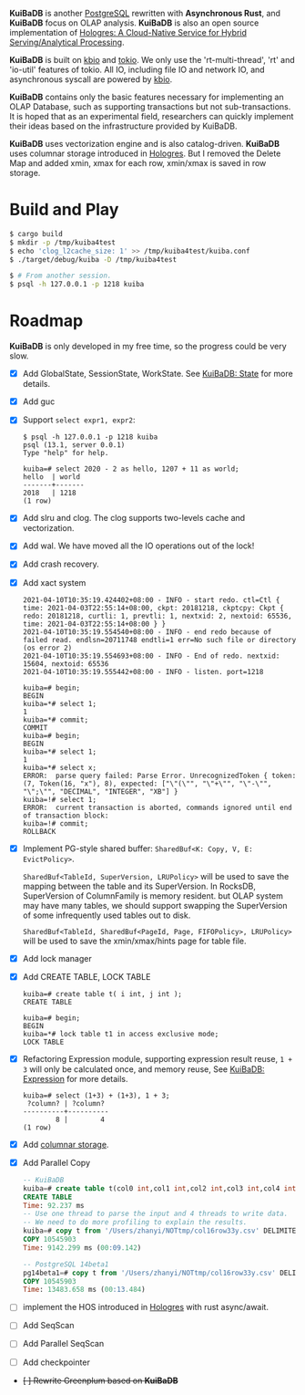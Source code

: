 
**KuiBaDB** is another [PostgreSQL](http://www.postgresql.org) rewritten with **Asynchronous Rust**, and **KuiBaDB** focus on OLAP analysis. **KuiBaDB** is also an open source implementation of [Hologres: A Cloud-Native Service for Hybrid Serving/Analytical Processing](https://www.aliyun.com/product/bigdata/hologram).

**KuiBaDB** is built on [kbio](https://github.com/KuiBaDB/kbio) and [tokio](https://docs.rs/tokio/). We only use the 'rt-multi-thread', 'rt' and 'io-util' features of tokio. All IO, including file IO and network IO, and asynchronous syscall are powered by [kbio](https://github.com/KuiBaDB/kbio).

**KuiBaDB** contains only the basic features necessary for implementing an OLAP Database, such as supporting transactions but not sub-transactions. It is hoped that as an experimental field, researchers can quickly implement their ideas based on the infrastructure provided by KuiBaDB.

**KuiBaDB** uses vectorization engine and is also catalog-driven. **KuiBaDB** uses columnar storage introduced in [Hologres](https://www.aliyun.com/product/bigdata/hologram). But I removed the Delete Map and added xmin, xmax for each row, xmin/xmax is saved in row storage.

# Build and Play

```bash
$ cargo build
$ mkdir -p /tmp/kuiba4test
$ echo 'clog_l2cache_size: 1' >> /tmp/kuiba4test/kuiba.conf
$ ./target/debug/kuiba -D /tmp/kuiba4test

$ # From another session.
$ psql -h 127.0.0.1 -p 1218 kuiba
```

# Roadmap

**KuiBaDB** is only developed in my free time, so the progress could be very slow.

-   [x] Add GlobalState, SessionState, WorkState. See [KuiBaDB: State](https://blog.hidva.com/2021/05/31/kuibadb-state/) for more details.
-   [x] Add guc
-   [x] Support `select expr1, expr2`:

    ```
    $ psql -h 127.0.0.1 -p 1218 kuiba
    psql (13.1, server 0.0.1)
    Type "help" for help.

    kuiba=# select 2020 - 2 as hello, 1207 + 11 as world;
    hello  | world
    -------+-------
    2018   | 1218
    (1 row)
    ```
-   [x] Add slru and clog. The clog supports two-levels cache and vectorization.
-   [x] Add wal. We have moved all the IO operations out of the lock!
-   [x] Add crash recovery.
-   [x] Add xact system

    ```
    2021-04-10T10:35:19.424402+08:00 - INFO - start redo. ctl=Ctl { time: 2021-04-03T22:55:14+08:00, ckpt: 20181218, ckptcpy: Ckpt { redo: 20181218, curtli: 1, prevtli: 1, nextxid: 2, nextoid: 65536, time: 2021-04-03T22:55:14+08:00 } }
    2021-04-10T10:35:19.554540+08:00 - INFO - end redo because of failed read. endlsn=20711748 endtli=1 err=No such file or directory (os error 2)
    2021-04-10T10:35:19.554693+08:00 - INFO - End of redo. nextxid: 15604, nextoid: 65536
    2021-04-10T10:35:19.555442+08:00 - INFO - listen. port=1218

    kuiba=# begin;
    BEGIN
    kuiba=*# select 1;
    1
    kuiba=*# commit;
    COMMIT
    kuiba=# begin;
    BEGIN
    kuiba=*# select 1;
    1
    kuiba=*# select x;
    ERROR:  parse query failed: Parse Error. UnrecognizedToken { token: (7, Token(16, "x"), 8), expected: ["\"(\"", "\"+\"", "\"-\"", "\";\"", "DECIMAL", "INTEGER", "XB"] }
    kuiba=!# select 1;
    ERROR:  current transaction is aborted, commands ignored until end of transaction block:
    kuiba=!# commit;
    ROLLBACK
    ```
-   [x] Implement PG-style shared buffer: `SharedBuf<K: Copy, V, E: EvictPolicy>`.

    `SharedBuf<TableId, SuperVersion, LRUPolicy>` will be used to save the mapping between the table and its SuperVersion. In RocksDB, SuperVersion of ColumnFamily is memory resident. but OLAP system may have many tables, we should support swapping the SuperVersion of some infrequently used tables out to disk.

    `SharedBuf<TableId, SharedBuf<PageId, Page, FIFOPolicy>, LRUPolicy>` will be used to save the xmin/xmax/hints page for table file.

-   [x] Add lock manager

-   [x] Add CREATE TABLE, LOCK TABLE

    ```
    kuiba=# create table t( i int, j int );
    CREATE TABLE

    kuiba=# begin;
    BEGIN
    kuiba=*# lock table t1 in access exclusive mode;
    LOCK TABLE
    ```

-   [x] Refactoring Expression module, supporting expression result reuse, `1 + 3` will only be calculated once, and memory reuse, See [KuiBaDB: Expression](https://blog.hidva.com/2021/06/12/kuiba-expr/) for more details.

    ```
    kuiba=# select (1+3) + (1+3), 1 + 3;
     ?column? | ?column?
    ----------+----------
            8 |        4
    (1 row)
    ```

-   [x] Add [columnar storage](https://blog.hidva.com/2021/04/25/kuiba-column-storage/).

-   [x] Add Parallel Copy

    ```sql
    -- KuiBaDB
    kuiba=# create table t(col0 int,col1 int,col2 int,col3 int,col4 int,col5 int,col6 int,col7 int,col8 int,col9 int,col10 int,col11 int,col12 int,col13 int,col14 int,col15 int);
    CREATE TABLE
    Time: 92.237 ms
    -- Use one thread to parse the input and 4 threads to write data.
    -- We need to do more profiling to explain the results.
    kuiba=# copy t from '/Users/zhanyi/NOTtmp/col16row33y.csv' DELIMITERS '|' (parallel 4);
    COPY 10545903
    Time: 9142.299 ms (00:09.142)
    ```

    ```sql
    -- PostgreSQL 14beta1
    pg14beta1=# copy t from '/Users/zhanyi/NOTtmp/col16row33y.csv' DELIMITERS '|';
    COPY 10545903
    Time: 13483.658 ms (00:13.484)
    ```

-   [ ] implement the HOS introduced in [Hologres](https://www.aliyun.com/product/bigdata/hologram) with rust async/await.

-   [ ] Add SeqScan

-   [ ] Add Parallel SeqScan

-   [ ] Add checkpointer

-   ~~[ ] Rewrite Greenplum based on **KuiBaDB**~~
